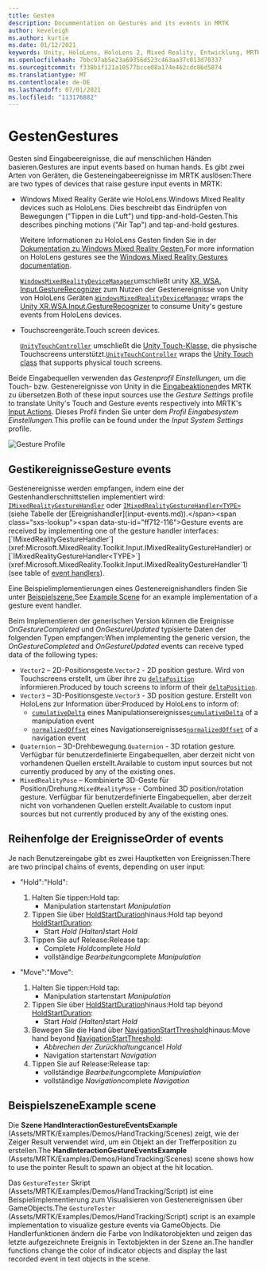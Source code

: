 ```yaml
---
title: Gesten
description: Docummentation on Gestures and its events in MRTK
author: keveleigh
ms.author: kurtie
ms.date: 01/12/2021
keywords: Unity, HoloLens, HoloLens 2, Mixed Reality, Entwicklung, MRTK, Gesten,
ms.openlocfilehash: 7bbc97ab5e23a69356d523c463aa37c013d70337
ms.sourcegitcommit: f338b1f121a10577bcce08a174e462cdc86d5874
ms.translationtype: MT
ms.contentlocale: de-DE
ms.lasthandoff: 07/01/2021
ms.locfileid: "113176882"
---
```

# <a name="gestures"></a><span data-ttu-id="ff712-104">Gesten</span><span class="sxs-lookup"><span data-stu-id="ff712-104">Gestures</span></span>

<span data-ttu-id="ff712-105">Gesten sind Eingabeereignisse, die auf menschlichen Händen basieren.</span><span class="sxs-lookup"><span data-stu-id="ff712-105">Gestures are input events based on human hands.</span></span> <span data-ttu-id="ff712-106">Es gibt zwei Arten von Geräten, die Gesteneingabeereignisse im MRTK auslösen:</span><span class="sxs-lookup"><span data-stu-id="ff712-106">There are two types of devices that raise gesture input events in MRTK:</span></span>

- <span data-ttu-id="ff712-107">Windows Mixed Reality Geräte wie HoloLens.</span><span class="sxs-lookup"><span data-stu-id="ff712-107">Windows Mixed Reality devices such as HoloLens.</span></span> <span data-ttu-id="ff712-108">Dies beschreibt das Eindrüpfen von Bewegungen ("Tippen in die Luft") und tipp-and-hold-Gesten.</span><span class="sxs-lookup"><span data-stu-id="ff712-108">This describes pinching motions ("Air Tap") and tap-and-hold gestures.</span></span>

  <span data-ttu-id="ff712-109">Weitere Informationen zu HoloLens Gesten finden Sie in der [Dokumentation zu Windows Mixed Reality Gesten.](/windows/mixed-reality/gestures)</span><span class="sxs-lookup"><span data-stu-id="ff712-109">For more information on HoloLens gestures see the [Windows Mixed Reality Gestures documentation](/windows/mixed-reality/gestures).</span></span>

  <span data-ttu-id="ff712-110">[`WindowsMixedRealityDeviceManager`](xref:Microsoft.MixedReality.Toolkit.WindowsMixedReality.Input.WindowsMixedRealityDeviceManager)umschließt unity [XR. WSA. Input.GestureRecognizer](https://docs.unity3d.com/ScriptReference/XR.WSA.Input.GestureRecognizer.html) zum Nutzen der Gestenereignisse von Unity von HoloLens Geräten.</span><span class="sxs-lookup"><span data-stu-id="ff712-110">[`WindowsMixedRealityDeviceManager`](xref:Microsoft.MixedReality.Toolkit.WindowsMixedReality.Input.WindowsMixedRealityDeviceManager) wraps the [Unity XR.WSA.Input.GestureRecognizer](https://docs.unity3d.com/ScriptReference/XR.WSA.Input.GestureRecognizer.html) to consume Unity's gesture events from HoloLens devices.</span></span>

- <span data-ttu-id="ff712-111">Touchscreengeräte.</span><span class="sxs-lookup"><span data-stu-id="ff712-111">Touch screen devices.</span></span>

  <span data-ttu-id="ff712-112">[`UnityTouchController`](xref:Microsoft.MixedReality.Toolkit.Input.UnityInput) umschließt die [Unity Touch-Klasse,](https://docs.unity3d.com/ScriptReference/Touch.html) die physische Touchscreens unterstützt.</span><span class="sxs-lookup"><span data-stu-id="ff712-112">[`UnityTouchController`](xref:Microsoft.MixedReality.Toolkit.Input.UnityInput) wraps the [Unity Touch class](https://docs.unity3d.com/ScriptReference/Touch.html) that supports physical touch screens.</span></span>

<span data-ttu-id="ff712-113">Beide Eingabequellen verwenden das _Gestenprofil Einstellungen,_ um die Touch- bzw. Gestenereignisse von Unity in die [Eingabeaktionen](input-actions.md)des MRTK zu übersetzen.</span><span class="sxs-lookup"><span data-stu-id="ff712-113">Both of these input sources use the _Gesture Settings_ profile to translate Unity's Touch and Gesture events respectively into MRTK's [Input Actions](input-actions.md).</span></span> <span data-ttu-id="ff712-114">Dieses Profil finden Sie unter dem _Profil Eingabesystem Einstellungen._</span><span class="sxs-lookup"><span data-stu-id="ff712-114">This profile can be found under the _Input System Settings_ profile.</span></span>

<img src="../images/input/GestureProfile.png" alt="Gesture Profile" style="max-width:100%;">

## <a name="gesture-events"></a><span data-ttu-id="ff712-115">Gestikereignisse</span><span class="sxs-lookup"><span data-stu-id="ff712-115">Gesture events</span></span>

<span data-ttu-id="ff712-116">Gestenereignisse werden empfangen, indem eine der Gestenhandlerschnittstellen implementiert wird: [`IMixedRealityGestureHandler`](xref:Microsoft.MixedReality.Toolkit.Input.IMixedRealityGestureHandler) oder [`IMixedRealityGestureHandler<TYPE>`](xref:Microsoft.MixedReality.Toolkit.Input.IMixedRealityGestureHandler`1) (siehe Tabelle der [Ereignishandler](input-events.md)).</span><span class="sxs-lookup"><span data-stu-id="ff712-116">Gesture events are received by implementing one of the gesture handler interfaces: [`IMixedRealityGestureHandler`](xref:Microsoft.MixedReality.Toolkit.Input.IMixedRealityGestureHandler) or [`IMixedRealityGestureHandler<TYPE>`](xref:Microsoft.MixedReality.Toolkit.Input.IMixedRealityGestureHandler`1) (see table of [event handlers](input-events.md)).</span></span>

<span data-ttu-id="ff712-117">Eine Beispielimplementierungen eines Gestenereignishandlers finden Sie unter [Beispielszene.](#example-scene)</span><span class="sxs-lookup"><span data-stu-id="ff712-117">See [Example Scene](#example-scene) for an example implementation of a gesture event handler.</span></span>

<span data-ttu-id="ff712-118">Beim Implementieren der generischen Version können die Ereignisse *OnGestureCompleted* und *OnGestureUpdated* typisierte Daten der folgenden Typen empfangen:</span><span class="sxs-lookup"><span data-stu-id="ff712-118">When implementing the generic version, the *OnGestureCompleted* and *OnGestureUpdated* events can receive typed data of the following types:</span></span>

- <span data-ttu-id="ff712-119">`Vector2` – 2D-Positionsgeste.</span><span class="sxs-lookup"><span data-stu-id="ff712-119">`Vector2` - 2D position gesture.</span></span> <span data-ttu-id="ff712-120">Wird von Touchscreens erstellt, um über ihre zu [`deltaPosition`](https://docs.unity3d.com/ScriptReference/Touch-deltaPosition.html) informieren.</span><span class="sxs-lookup"><span data-stu-id="ff712-120">Produced by touch screens to inform of their [`deltaPosition`](https://docs.unity3d.com/ScriptReference/Touch-deltaPosition.html).</span></span>
- <span data-ttu-id="ff712-121">`Vector3` – 3D-Positionsgeste.</span><span class="sxs-lookup"><span data-stu-id="ff712-121">`Vector3` - 3D position gesture.</span></span> <span data-ttu-id="ff712-122">Erstellt von HoloLens zur Information über:</span><span class="sxs-lookup"><span data-stu-id="ff712-122">Produced by HoloLens to inform of:</span></span>
  - <span data-ttu-id="ff712-123">[`cumulativeDelta`](https://docs.unity3d.com/ScriptReference/XR.WSA.Input.ManipulationUpdatedEventArgs-cumulativeDelta.html) eines Manipulationsereignisses</span><span class="sxs-lookup"><span data-stu-id="ff712-123">[`cumulativeDelta`](https://docs.unity3d.com/ScriptReference/XR.WSA.Input.ManipulationUpdatedEventArgs-cumulativeDelta.html) of a manipulation event</span></span>
  - <span data-ttu-id="ff712-124">[`normalizedOffset`](https://docs.unity3d.com/ScriptReference/XR.WSA.Input.NavigationUpdatedEventArgs-normalizedOffset.html) eines Navigationsereignisses</span><span class="sxs-lookup"><span data-stu-id="ff712-124">[`normalizedOffset`](https://docs.unity3d.com/ScriptReference/XR.WSA.Input.NavigationUpdatedEventArgs-normalizedOffset.html) of a navigation event</span></span>
- <span data-ttu-id="ff712-125">`Quaternion` – 3D-Drehbewegung.</span><span class="sxs-lookup"><span data-stu-id="ff712-125">`Quaternion` - 3D rotation gesture.</span></span> <span data-ttu-id="ff712-126">Verfügbar für benutzerdefinierte Eingabequellen, aber derzeit nicht von vorhandenen Quellen erstellt.</span><span class="sxs-lookup"><span data-stu-id="ff712-126">Available to custom input sources but not currently produced by any of the existing ones.</span></span>
- <span data-ttu-id="ff712-127">`MixedRealityPose` – Kombinierte 3D-Geste für Position/Drehung.</span><span class="sxs-lookup"><span data-stu-id="ff712-127">`MixedRealityPose` - Combined 3D position/rotation gesture.</span></span> <span data-ttu-id="ff712-128">Verfügbar für benutzerdefinierte Eingabequellen, aber derzeit nicht von vorhandenen Quellen erstellt.</span><span class="sxs-lookup"><span data-stu-id="ff712-128">Available to custom input sources but not currently produced by any of the existing ones.</span></span>

## <a name="order-of-events"></a><span data-ttu-id="ff712-129">Reihenfolge der Ereignisse</span><span class="sxs-lookup"><span data-stu-id="ff712-129">Order of events</span></span>

<span data-ttu-id="ff712-130">Je nach Benutzereingabe gibt es zwei Hauptketten von Ereignissen:</span><span class="sxs-lookup"><span data-stu-id="ff712-130">There are two principal chains of events, depending on user input:</span></span>

- <span data-ttu-id="ff712-131">"Hold":</span><span class="sxs-lookup"><span data-stu-id="ff712-131">"Hold":</span></span>
    1. <span data-ttu-id="ff712-132">Halten Sie tippen:</span><span class="sxs-lookup"><span data-stu-id="ff712-132">Hold tap:</span></span>
        - <span data-ttu-id="ff712-133">Manipulation  starten</span><span class="sxs-lookup"><span data-stu-id="ff712-133">start _Manipulation_</span></span>
    1. <span data-ttu-id="ff712-134">Tippen Sie über [HoldStartDuration](xref:Microsoft.MixedReality.Toolkit.Input.MixedRealityInputSimulationProfile.HoldStartDuration)hinaus:</span><span class="sxs-lookup"><span data-stu-id="ff712-134">Hold tap beyond [HoldStartDuration](xref:Microsoft.MixedReality.Toolkit.Input.MixedRealityInputSimulationProfile.HoldStartDuration):</span></span>
        - <span data-ttu-id="ff712-135">Start _Hold (Halten)_</span><span class="sxs-lookup"><span data-stu-id="ff712-135">start _Hold_</span></span>
    1. <span data-ttu-id="ff712-136">Tippen Sie auf Release:</span><span class="sxs-lookup"><span data-stu-id="ff712-136">Release tap:</span></span>
        - <span data-ttu-id="ff712-137">Complete _Hold_</span><span class="sxs-lookup"><span data-stu-id="ff712-137">complete _Hold_</span></span>
        - <span data-ttu-id="ff712-138">vollständige _Bearbeitung_</span><span class="sxs-lookup"><span data-stu-id="ff712-138">complete _Manipulation_</span></span>

- <span data-ttu-id="ff712-139">"Move":</span><span class="sxs-lookup"><span data-stu-id="ff712-139">"Move":</span></span>
    1. <span data-ttu-id="ff712-140">Halten Sie tippen:</span><span class="sxs-lookup"><span data-stu-id="ff712-140">Hold tap:</span></span>
        - <span data-ttu-id="ff712-141">Manipulation  starten</span><span class="sxs-lookup"><span data-stu-id="ff712-141">start _Manipulation_</span></span>
    1. <span data-ttu-id="ff712-142">Tippen Sie über [HoldStartDuration](xref:Microsoft.MixedReality.Toolkit.Input.MixedRealityInputSimulationProfile.HoldStartDuration)hinaus:</span><span class="sxs-lookup"><span data-stu-id="ff712-142">Hold tap beyond [HoldStartDuration](xref:Microsoft.MixedReality.Toolkit.Input.MixedRealityInputSimulationProfile.HoldStartDuration):</span></span>
        - <span data-ttu-id="ff712-143">Start _Hold (Halten)_</span><span class="sxs-lookup"><span data-stu-id="ff712-143">start _Hold_</span></span>
    1. <span data-ttu-id="ff712-144">Bewegen Sie die Hand über [NavigationStartThreshold](xref:Microsoft.MixedReality.Toolkit.Input.MixedRealityInputSimulationProfile.NavigationStartThreshold)hinaus:</span><span class="sxs-lookup"><span data-stu-id="ff712-144">Move hand beyond [NavigationStartThreshold](xref:Microsoft.MixedReality.Toolkit.Input.MixedRealityInputSimulationProfile.NavigationStartThreshold):</span></span>
        - <span data-ttu-id="ff712-145">_Abbrechen der Zurückhaltung_</span><span class="sxs-lookup"><span data-stu-id="ff712-145">cancel _Hold_</span></span>
        - <span data-ttu-id="ff712-146">Navigation  starten</span><span class="sxs-lookup"><span data-stu-id="ff712-146">start _Navigation_</span></span>
    1. <span data-ttu-id="ff712-147">Tippen Sie auf Release:</span><span class="sxs-lookup"><span data-stu-id="ff712-147">Release tap:</span></span>
        - <span data-ttu-id="ff712-148">vollständige _Bearbeitung_</span><span class="sxs-lookup"><span data-stu-id="ff712-148">complete _Manipulation_</span></span>
        - <span data-ttu-id="ff712-149">vollständige _Navigation_</span><span class="sxs-lookup"><span data-stu-id="ff712-149">complete _Navigation_</span></span>

## <a name="example-scene"></a><span data-ttu-id="ff712-150">Beispielszene</span><span class="sxs-lookup"><span data-stu-id="ff712-150">Example scene</span></span>

<span data-ttu-id="ff712-151">Die **Szene HandInteractionGestureEventsExample** (Assets/MRTK/Examples/Demos/HandTracking/Scenes) zeigt, wie der Zeiger Result verwendet wird, um ein Objekt an der Trefferposition zu erstellen.</span><span class="sxs-lookup"><span data-stu-id="ff712-151">The **HandInteractionGestureEventsExample** (Assets/MRTK/Examples/Demos/HandTracking/Scenes) scene shows how to use the pointer Result to spawn an object at the hit location.</span></span>

<span data-ttu-id="ff712-152">Das `GestureTester` Skript (Assets/MRTK/Examples/Demos/HandTracking/Script) ist eine Beispielimplementierung zum Visualisieren von Gestenereignissen über GameObjects.</span><span class="sxs-lookup"><span data-stu-id="ff712-152">The `GestureTester` (Assets/MRTK/Examples/Demos/HandTracking/Script) script is an example implementation to visualize gesture events via GameObjects.</span></span> <span data-ttu-id="ff712-153">Die Handlerfunktionen ändern die Farbe von Indikatorobjekten und zeigen das letzte aufgezeichnete Ereignis in Textobjekten in der Szene an.</span><span class="sxs-lookup"><span data-stu-id="ff712-153">The handler functions change the color of indicator objects and display the last recorded event in text objects in the scene.</span></span>
